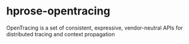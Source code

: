 # hprose-opentracing
OpenTracing is a set of consistent, expressive, vendor-neutral APIs for distributed tracing and context propagation
